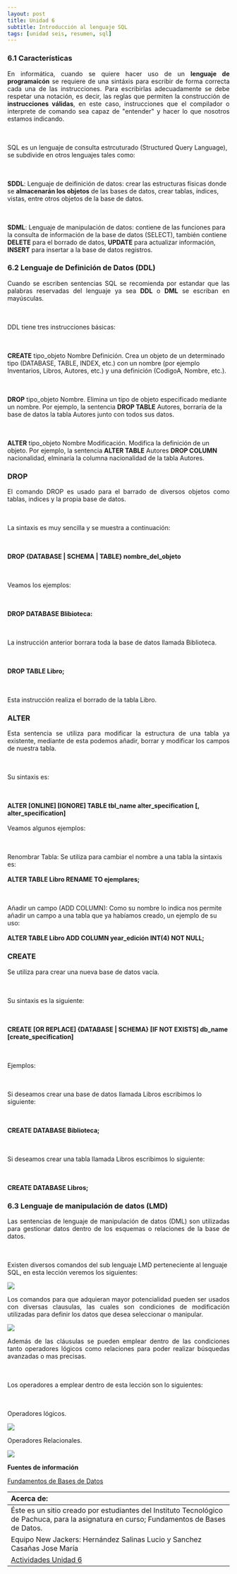 ```yaml
---
layout: post
title: Unidad 6
subtitle: Introducción al lenguaje SQL
tags: [unidad seis, resumen, sql]
---
```


### 6.1 Características

<p style="text-align: justify;">En informática, cuando se quiere hacer uso de un <b>lenguaje de programaicón</b> se requiere de una sintáxis para escribir de forma correcta cada una de las instrucciones. Para escribirlas adecuadamente se debe respetar una notación, es decir, las reglas que permiten la construcción de <b>instrucciones válidas</b>, en este caso, instrucciones que el compilador o interprete de comando sea capaz de "entender" y hacer lo que nosotros estamos indicando.

<br><br>SQL es un lenguaje de consulta estrcuturado (Structured Query Language), se subdivide en otros lenguajes tales como:

<br><br><b>SDDL</b>: Lenguaje de deifinición de datos: crear las estructuras físicas donde se <b>almacenarán los objetos</b> de las bases de datos, crear tablas, índices, vistas, entre otros objetos de la base de datos.

<br><br><b>SDML</b>: Lenguaje de manipulación de datos: contiene de las funciones para la consulta de información de la base de datos (SELECT), también contiene <b>DELETE</b> para el borrado de datos, <b>UPDATE</b> para actualizar información, <b>INSERT</b> para insertar a la base de datos registros.</p>

### 6.2 Lenguaje de Definición de Datos (DDL)

<p style="text-align: justify;">Cuando se escriben sentencias SQL se recomienda por estandar que las palabras reservadas del lenguaje ya sea <b>DDL</b> o <b>DML</b> se escriban en mayúsculas.

<br><br>DDL tiene tres instrucciones básicas:

<br><br><b>CREATE</b> tipo_objeto Nombre Definición. Crea un objeto de un determinado tipo (DATABASE, TABLE, INDEX, etc.) con un nombre (por ejemplo Inventarios, Libros, Autores, etc.) y una definición (CodigoA, Nombre, etc.).

<br><br><b>DROP</b> tipo_objeto Nombre. Elimina un tipo de objeto  especificado mediante un nombre. Por ejemplo, la sentencia <b>DROP TABLE</b> Autores, borraría de la base de datos la tabla Autores junto con todos sus datos.

<br><br><b>ALTER</b> tipo_objeto Nombre Modificación. Modifica la definición de un objeto. Por ejemplo, la sentencia <b>ALTER TABLE</b> Autores <b>DROP COLUMN</b> nacionalidad, elminaría la columna nacionalidad de la tabla Autores.</p>

### DROP

<p style="text-align: justify;">El comando DROP es usado para el barrado de diversos objetos como tablas, indices y la propia base de datos.

<br><br>La sintaxis es muy sencilla y se muestra a continuación:

<br><br><b>DROP {DATABASE | SCHEMA | TABLE} nombre_del_objeto</b>

<br><br>Veamos los ejemplos:

<br><br><b>DROP DATABASE Blibioteca:</b>

<br><br>La instrucción anterior borrara toda la base de datos llamada Biblioteca.

<br><br><b>DROP TABLE Libro;</b>

<br><br>Esta instrucción realiza el borrado de la tabla Libro.</p>

### ALTER

<p style="text-align: justify;">Esta sentencia se utiliza para modificar la estructura de una tabla ya existente, mediante de esta podemos añadir, borrar y modificar los campos de nuestra tabla. 

<br><br>Su sintaxis es:

<br><br><b>ALTER [ONLINE] [IGNORE] TABLE tbl_name
alter_specification [, alter_specification]</b>
<br><br>Veamos algunos ejemplos:

<br><br>Renombrar Tabla: Se utiliza para cambiar el nombre a una tabla la sintaxis es:
<br><br><b>ALTER TABLE Libro RENAME TO ejemplares;</b>

<br><br>Añadir un campo (ADD COLUMN): Como su nombre lo indica nos permite añadir un campo a una tabla que ya habíamos creado, un ejemplo de su uso:
<br><br><b>ALTER TABLE Libro ADD COLUMN year_edición INT(4) NOT NULL;</b></p>

### CREATE

<p style="text-align: justify;">Se utiliza para crear una nueva base de datos vacía.

<br><br>Su sintaxis es la siguiente:

<br><br><b>CREATE [OR REPLACE] {DATABASE | SCHEMA} [IF NOT EXISTS] db_name
[create_specification] </b>
    
<br><br>Ejemplos:

<br><br>Si deseamos crear una base de datos llamada Libros escribimos lo siguiente:

<br><br><b>CREATE DATABASE Biblioteca;</b>

<br><br>Si deseamos crear una tabla llamada Libros escribimos lo siguiente:

<br><br><b>CREATE DATABASE Libros;</b></p>

### 6.3 Lenguaje de manipulación de datos (LMD)


<p style="text-align: justify;">Las sentencias de lenguaje de manipulación de datos (DML) son utilizadas para gestionar datos dentro de los esquemas o relaciones de la base de datos.

<br><br>Existen diversos comandos del sub lenguaje LMD perteneciente al lenguaje SQL, en esta lección veremos los siguientes:</p>

<img src ="https://basededatostec.github.io/img/borra.png">


<p style="text-align: justify;">Los comandos para que adquieran mayor potencialidad pueden ser usados con diversas clausulas, las cuales son condiciones de modificación utilizadas para definir los datos que desea seleccionar o manipular.</p>

<img src ="https://basededatostec.github.io/img/borra2.png">

<p style="text-align: justify;">Además de las cláusulas se pueden emplear dentro de las condiciones tanto operadores lógicos como relaciones para poder realizar búsquedas avanzadas o mas precisas.

<br><br>Los operadores a emplear dentro de esta lección son lo siguientes:

<br><br>Operadores lógicos.</p>

<img src ="https://basededatostec.github.io/img/borra3.png">

<p style="text-align: justify;">Operadores Relacionales.</p>

<img src ="https://basededatostec.github.io/img/borra4.png">

__Fuentes de información__

[Fundamentos de Bases de Datos](http://fundamentosbditp.blogspot.mx/p/blog-page_16.html "fuente")

|  Acerca de: | 
| :------ | 
| Éste es un sitio creado por estudiantes del Instituto Tecnológico de Pachuca, para la asignatura en curso; Fundamentos de Bases de Datos. | 
| Equipo New Jackers: Hernández Salinas Lucio y Sanchez Casañas Jose María |
| <a href="https://basededatostec.github.io/unidadseis/">Actividades Unidad 6</a> |







